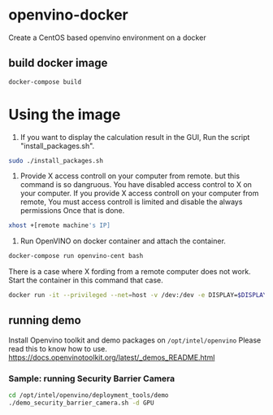 # openvino-docker
Create a CentOS based openvino environment on a docker

## build docker image

``` bash
docker-compose build
```
# Using the image
1. If you want to display the calculation result in the GUI, Run the script "install_packages.sh".

``` bash
sudo ./install_packages.sh
```

1. Provide X access controll on your computer from remote. but this command is so dangruous. You have disabled access control to X on your computer. If you provide X access controll on your computer from remote, You must access controll is limited and disable the always permissions Once that is done.

``` bash
xhost +[remote machine's IP]
```

1. Run OpenVINO on docker container and attach the container.

``` bash
docker-compose run openvino-cent bash
```

There is a case where X fording from a remote computer does not work. Start the container in this command that case.
``` bash
docker run -it --privileged --net=host -v /dev:/dev -e DISPLAY=$DISPLAY -v $HOME/.Xauthority:/root/.Xauthority:rw -v /host:/host openvino-centos bash
```

## running demo
Install Openvino toolkit and demo packages on `/opt/intel/openvino`
Please read this to know how to use.
https://docs.openvinotoolkit.org/latest/_demos_README.html

### Sample: running Security Barrier Camera

``` bash
cd /opt/intel/openvino/deployment_tools/demo
./demo_security_barrier_camera.sh -d GPU
```
